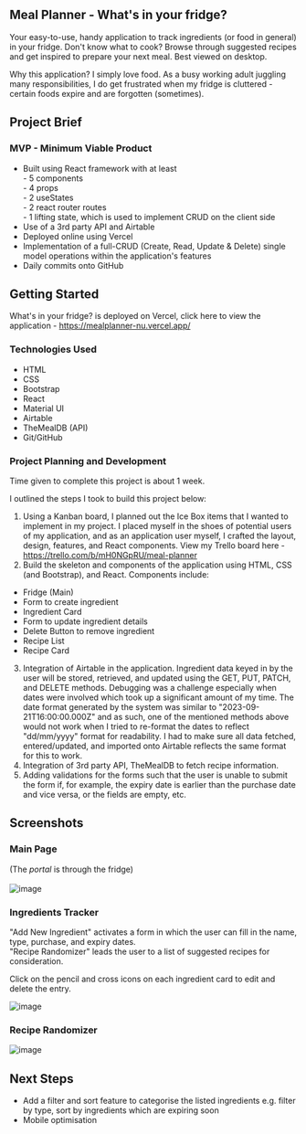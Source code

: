 ## Meal Planner - What's in your fridge?

Your easy-to-use, handy application to track ingredients (or food in general) in your fridge. Don't know what to cook? Browse through suggested recipes and get inspired to prepare your next meal. Best viewed on desktop.<br />

Why this application? I simply love food. As a busy working adult juggling many responsibilities, I do get frustrated when my fridge is cluttered - certain foods expire and are forgotten (sometimes).

## Project Brief

### MVP - Minimum Viable Product

<ul>
 <li>Built using React framework with at least</li>
 - 5 components<br />
 - 4 props<br />
 - 2 useStates<br />
 - 2 react router routes<br />
 - 1 lifting state, which is used to implement CRUD on the client side<br />
 <li>Use of a 3rd party API and Airtable</li>
 <li>Deployed online using Vercel</li>
 <li>Implementation of a full-CRUD (Create, Read, Update & Delete) single model operations within the application's features</li>
 <li>Daily commits onto GitHub</li>
</ul>

## Getting Started

What's in your fridge? is deployed on Vercel, click here to view the application - https://mealplanner-nu.vercel.app/

### Technologies Used

- HTML
- CSS
- Bootstrap
- React
- Material UI
- Airtable
- TheMealDB (API)
- Git/GitHub

### Project Planning and Development

Time given to complete this project is about 1 week.<br />

I outlined the steps I took to build this project below:
1. Using a Kanban board, I planned out the Ice Box items that I wanted to implement in my project. I placed myself in the shoes of potential users of my application, and as an application user myself, I crafted the layout, design, features, and React components. View my Trello board here - https://trello.com/b/mH0NGpRU/meal-planner
2. Build the skeleton and components of the application using HTML, CSS (and Bootstrap), and React. Components include:
- Fridge (Main)
- Form to create ingredient
- Ingredient Card
- Form to update ingredient details
- Delete Button to remove ingredient
- Recipe List
- Recipe Card
3. Integration of Airtable in the application. Ingredient data keyed in by the user will be stored, retrieved, and updated using the GET, PUT, PATCH, and DELETE methods.
Debugging was a challenge especially when dates were involved which took up a significant amount of my time. The date format generated by the system was similar to "2023-09-21T16:00:00.000Z" and as such, one of the mentioned methods above would not work when I tried to re-format the dates to reflect "dd/mm/yyyy" format for readability. I had to make sure all data fetched, entered/updated, and imported onto Airtable reflects the same format for this to work.
4. Integration of 3rd party API, TheMealDB to fetch recipe information.
5. Adding validations for the forms such that the user is unable to submit the form if, for example, the expiry date is earlier than the purchase date and vice versa, or the fields are empty, etc.

## Screenshots

### Main Page
(The <em>portal</em> is through the fridge)<br /><br />
![image](https://github.com/evangelenesiyin/mealplanner/assets/108106809/0b5c7924-f9fc-47f9-9295-da368587c9c7)

### Ingredients Tracker
"Add New Ingredient" activates a form in which the user can fill in the name, type, purchase, and expiry dates.<br />
"Recipe Randomizer" leads the user to a list of suggested recipes for consideration.<br />

Click on the pencil and cross icons on each ingredient card to edit and delete the entry.<br/>

![image](https://github.com/evangelenesiyin/mealplanner/assets/108106809/6db6fc7f-09f8-4a19-a514-a79cb0cb3adf)

### Recipe Randomizer
![image](https://github.com/evangelenesiyin/mealplanner/assets/108106809/5b591b7b-deeb-4b89-8334-0b90fe59c65b)

## Next Steps

- Add a filter and sort feature to categorise the listed ingredients e.g. filter by type, sort by ingredients which are expiring soon
- Mobile optimisation
